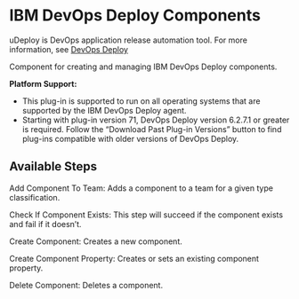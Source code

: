 
# IBM DevOps Deploy Components

uDeploy is DevOps application release automation tool. For more information, see [DevOps Deploy](https://www.ibm.com/cloud/urbancode)

Component for creating and managing IBM DevOps Deploy components.


**Platform Support:**


* This plug-in is supported to run on all operating systems that are supported by the IBM DevOps Deploy agent.
* Starting with plug-in version 71, DevOps Deploy version 6.2.7.1 or greater is required. Follow the “Download Past Plug-in Versions” button to find plug-ins compatible with older versions of DevOps Deploy.


## Available Steps

Add Component To Team: Adds a component to a team for a given type classification.

Check If Component Exists: This step will succeed if the component exists and fail if it doesn’t.

Create Component: Creates a new component.

Create Component Property: Creates or sets an existing component property.

Delete Component: Deletes a component.


